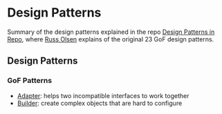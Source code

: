 # Design Patterns

Summary of the design patterns explained in the repo [Design Patterns in Repo](http://designpatternsinruby.com/), where [Russ Olsen](http://russolsen.com/) explains of the original 23 GoF design patterns. 
 
## Design Patterns  

### GoF Patterns

* [Adapter](): helps two incompatible interfaces to work together
*  [Builder](): create complex objects that are hard to configure






